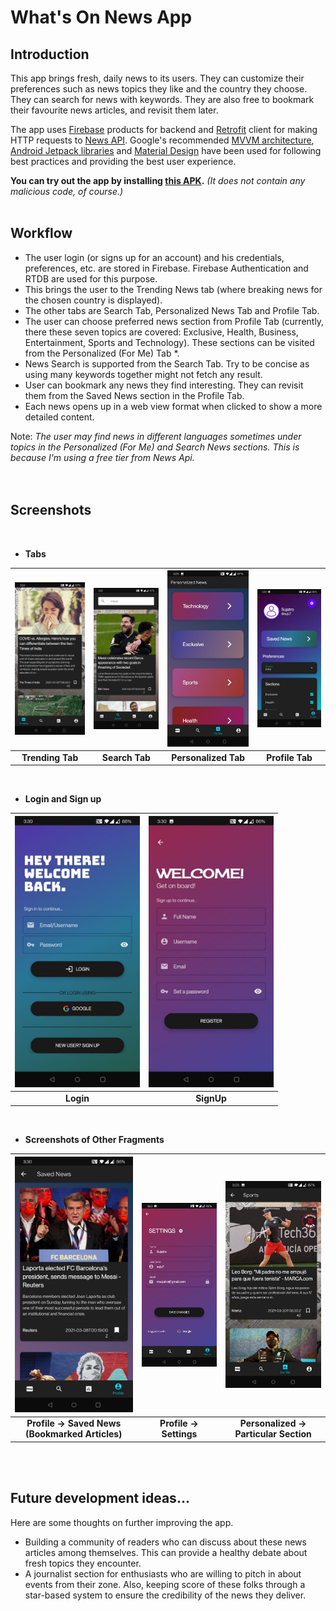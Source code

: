 # What's On News App

## Introduction

This app brings fresh, daily news to its users. They can customize their preferences such as news topics they like and the country they choose. They can search for news with keywords. They are also free to bookmark their favourite news articles, and revisit them later. 

The app uses [Firebase](https://firebase.google.com/docs/guides) products for backend and [Retrofit](https://square.github.io/retrofit/) client for making HTTP requests to [News API](https://newsapi.org/).
Google's recommended [MVVM architecture](https://youtu.be/_T4zjIEkGOM?t=97), [Android Jetpack libraries](https://developer.android.com/jetpack#architecture-components) and [Material Design](https://material.io/develop/android) have been used for following best practices and providing the best user experience.

**You can try out the app by installing <a href="app/src/main/res/apk/app-debug.apk" download>this APK</a>.** *(It does not contain any malicious code, of course.)*
<br/><br/>

## Workflow 

- The user login (or signs up for an account) and his credentials, preferences, etc. are stored in Firebase. Firebase Authentication and RTDB are used for this purpose.
- This brings the user to the Trending News tab (where breaking news for the chosen country is displayed).
- The other tabs are Search Tab, Personalized News Tab and Profile Tab.
- The user can choose preferred news section from Profile Tab (currently, there these seven topics are covered: Exclusive, Health, Business, Entertainment, Sports and Technology). These sections can be visited from the Personalized (For Me) Tab *.
- News Search is supported from the Search Tab. Try to be concise as using many keywords together might not fetch any result.
- User can bookmark any news they find interesting. They can revisit them from the Saved News section in the Profile Tab.
- Each news opens up in a web view format when clicked to show a more detailed content.

Note: *The user may find news in different languages sometimes under topics in the Personalized (For Me) and Search News sections. This is because I'm using a free tier from News Api.*
<br/>
<br/>
<br/>

## Screenshots
<br/>

- **Tabs**

<img src="app/src/main/res/screenshots/trending_tab.jpeg" alt="alt text" width="200"> |<img src="app/src/main/res/screenshots/search_tab.jpeg" alt="alt text" width="200">|<img src="app/src/main/res/screenshots/personalized_tab.jpeg" alt="alt text" width="200"> |<img src="app/src/main/res/screenshots/profile_tab.jpeg" alt="alt text" width="200">
|:-:|:-:|:-:|:-:|
|**Trending Tab**|**Search Tab**|**Personalized Tab**|**Profile Tab**|


<br/>

- **Login and Sign up**

<img src="app/src/main/res/screenshots/login.jpeg" alt="alt text" width="200"> |<img src="app/src/main/res/screenshots/sign_up.jpeg" alt="alt text" width="200"> |
|:-:|:-:|
|**Login**|**SignUp**|

<br/>

- **Screenshots of Other Fragments**

<img src="app/src/main/res/screenshots/saved_news.jpeg" alt="alt text" width="200"> |<img src="app/src/main/res/screenshots/settings.jpeg" alt="alt text" width="200"> |<img src="app/src/main/res/screenshots/personalized_tab_section.jpeg" alt="alt text" width="200">
|:-:|:-:|:-:|
|**Profile -> Saved News (Bookmarked Articles)**|**Profile -> Settings**|**Personalized -> Particular Section**|

<br/><br/>

## Future development ideas...

Here are some thoughts on further improving the app.
- Building a community of readers who can discuss about these news articles among themselves. This can provide a healthy debate about fresh topics they encounter.
- A journalist section for enthusiasts who are willing to pitch in about events from their zone. Also, keeping score of these folks through a star-based system to ensure the credibility of the news they deliver.
